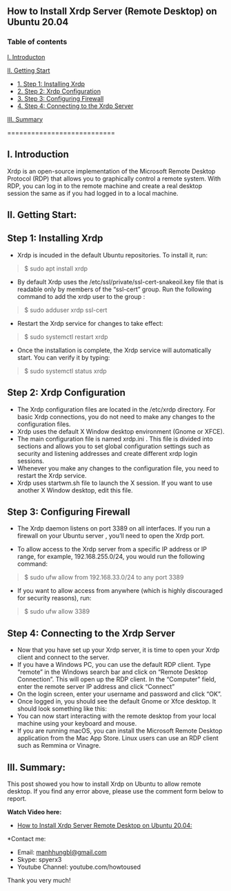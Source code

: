 ## How to Install Xrdp Server (Remote Desktop) on Ubuntu 20.04
### Table of contents

[I. Introducton](#modau)

[II. Getting Start](#batdau)
- [1. Step 1: Installing Xrdp](#step1)
- [2. Step 2: Xrdp Configuration](#step2)
- [3. Step 3: Configuring Firewall ](#step3)
- [4. Step 4: Connecting to the Xrdp Server](#step4)

[III. Summary](#Tongket)

===========================

<a name="Modau"></a>
## I. Introduction
Xrdp is an open-source implementation of the Microsoft Remote Desktop Protocol (RDP) that allows you to graphically control a remote system. With RDP, you can log in to the remote machine and create a real desktop session the same as if you had logged in to a local machine.
<a name="batdau"></a>
## II. Getting Start:

<a name="step1"></a>
## Step 1: Installing Xrdp
- Xrdp is incuded in the default Ubuntu repositories. To install it, run:
> $ sudo apt install xrdp 

- By default Xrdp uses the /etc/ssl/private/ssl-cert-snakeoil.key file that is readable only by members of the “ssl-cert” group. Run the following command to add the xrdp user to the group :
> $ sudo adduser xrdp ssl-cert

- Restart the Xrdp service for changes to take effect:
> $ sudo systemctl restart xrdp

- Once the installation is complete, the Xrdp service will automatically start. You can verify it by typing:
> $ sudo systemctl status xrdp

<a name="step2"></a>
## Step 2: Xrdp Configuration

- The Xrdp configuration files are located in the /etc/xrdp directory. For basic Xrdp connections, you do not need to make any changes to the configuration files.
- Xrdp uses the default X Window desktop environment (Gnome or XFCE).
- The main configuration file is named xrdp.ini . This file is divided into sections and allows you to set global configuration settings such as security and listening addresses and create different xrdp login sessions.
- Whenever you make any changes to the configuration file, you need to restart the Xrdp service.
- Xrdp uses startwm.sh file to launch the X session. If you want to use another X Window desktop, edit this file.

<a name="step3"></a>
## Step 3: Configuring Firewall 
- The Xrdp daemon listens on port 3389 on all interfaces. If you run a firewall on your Ubuntu server , you’ll need to open the Xrdp port.

- To allow access to the Xrdp server from a specific IP address or IP range, for example, 192.168.255.0/24, you would run the following command:
> $ sudo ufw allow from 192.168.33.0/24 to any port 3389

- If you want to allow access from anywhere (which is highly discouraged for security reasons), run:
> $ sudo ufw allow 3389

<a name="step4"></a>
## Step 4: Connecting to the Xrdp Server
- Now that you have set up your Xrdp server, it is time to open your Xrdp client and connect to the server.
- If you have a Windows PC, you can use the default RDP client. Type “remote” in the Windows search bar and click on “Remote Desktop Connection”. This will open up the RDP client. In the “Computer” field, enter the remote server IP address and click “Connect”
- On the login screen, enter your username and password and click “OK”.
- Once logged in, you should see the default Gnome or Xfce desktop. It should look something like this:
- You can now start interacting with the remote desktop from your local machine using your keyboard and mouse.
- If you are running macOS, you can install the Microsoft Remote Desktop application from the Mac App Store. Linux users can use an RDP client such as Remmina or Vinagre.

<a name="tongket"></a>
## III. Summary:
This post showed you how to install Xrdp on Ubuntu to allow remote desktop. If you find any error above, please use the comment form below to report.

**Watch Video here:** 

- [How to Install Xrdp Server Remote Desktop on Ubuntu 20.04:](https://youtu.be/UFW6Tw34yoc)

*Contact me:

- Email: manhhungbl@gmail.com
- Skype: spyerx3
- Youtube Channel: youtube.com/howtoused

Thank you very much!

